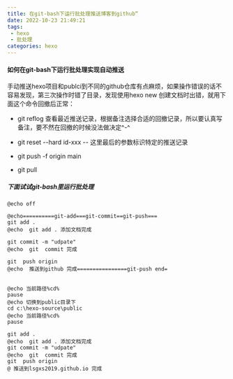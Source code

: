 ```yaml
---
title: 在git-bash下运行批处理推送博客到github“
date: 2022-10-23 21:49:21
tags:
 - hexo
 - 批处理
categories: hexo 
---
```


#### 如何在git-bash下运行批处理实现自动推送

手动推送hexo项目和publci到不同的github仓库有点麻烦，如果操作错误的话不容易发现，第三次操作时错了目录，发现使用hexo  new 创建文档时出错，就用下面这个命令回撤后正常：

* git reflog  查看最近推送记录，根据备注选择合适的回撤记录，所以要认真写备注，要不然在回撤的时候没法做决定^-^

* git reset  --hard   id-xxx    -- 这里最后的参数标识特定的推送记录
* git push -f origin main 
* git pull 

##### 下面试试git-bash里运行批处理

~~~
@echo off

@echo==========git-add===git-commit==git-push===
git add .
@echo  git add . 添加文档完成

git commit -m "udpate"
@echo  git  commit 完成

git  push origin 
@echo  推送到github 完成================git-push end=


@echo 当前路径%cd%
pause 
@echo 切换到public目录下
cd c:\hexo-source\public
@echo 当前路径%cd%
pause

git add .
@echo  git add . 添加文档完成
git commit -m "udpate"
@echo  git  commit 完成
git  push origin 
@ 推送到lsgxs2019.github.io 完成
~~~



